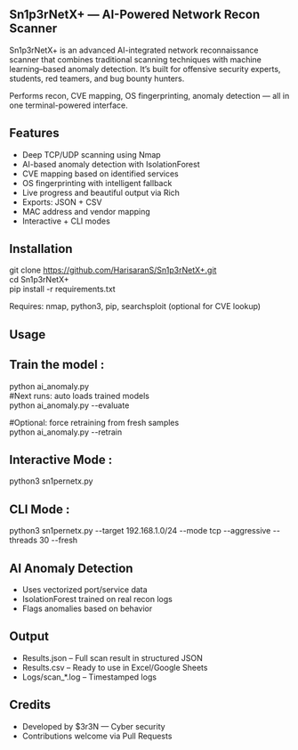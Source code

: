 ## Sn1p3rNetX+ — AI-Powered Network Recon Scanner

Sn1p3rNetX+ is an advanced AI-integrated network reconnaissance scanner that combines traditional scanning techniques with machine learning–based anomaly detection. 
It’s built for offensive security experts, students, red teamers, and bug bounty hunters.

Performs recon, CVE mapping, OS fingerprinting, anomaly detection — all in one terminal-powered interface.

## Features

-  Deep TCP/UDP scanning using Nmap
-  AI-based anomaly detection with IsolationForest
-  CVE mapping based on identified services
-  OS fingerprinting with intelligent fallback
-  Live progress and beautiful output via Rich
-  Exports: JSON + CSV
-  MAC address and vendor mapping
-  Interactive + CLI modes

## Installation

git clone https://github.com/HarisaranS/Sn1p3rNetX+.git \
cd Sn1p3rNetX+ \
pip install -r requirements.txt

Requires: nmap, python3, pip, searchsploit (optional for CVE lookup)

## Usage

## Train the model : 

python ai_anomaly.py \
#Next runs: auto loads trained models \
python ai_anomaly.py --evaluate 

#Optional: force retraining from fresh samples \
python ai_anomaly.py --retrain 

## Interactive Mode :

python3 sn1pernetx.py

## CLI Mode :

python3 sn1pernetx.py --target 192.168.1.0/24 --mode tcp --aggressive --threads 30 --fresh

## AI Anomaly Detection

- Uses vectorized port/service data
- IsolationForest trained on real recon logs
- Flags anomalies based on behavior

## Output

- Results.json – Full scan result in structured JSON
- Results.csv – Ready to use in Excel/Google Sheets
- Logs/scan_*.log – Timestamped logs

## Credits

- Developed by $3r3N — Cyber security
- Contributions welcome via Pull Requests
